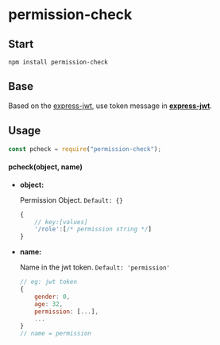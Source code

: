 # permission-check

## Start

```shell
npm install permission-check
```

## Base

Based on the [express-jwt](https://www.npmjs.com/package/express-jwt), use token message in **[express-jwt](https://www.npmjs.com/package/express-jwt)**.

## Usage

```js
const pcheck = require("permission-check");
```

#### pcheck(object, name)

* **object:**

    Permission Object. `Default: {}`

    ```js
    {
        // key:[values]
        '/role':[/* permission string */]
    }
    ```

* **name:**

    Name in the jwt token. `Default: 'permission'`

    ```js
    // eg: jwt token
    {
        gender: 0,
        age: 32,
        permission: [...],
        ...
    }
    // name = permission
    ```
